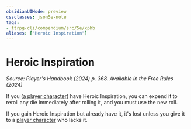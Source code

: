 ```yaml
---
obsidianUIMode: preview
cssclasses: json5e-note
tags:
- ttrpg-cli/compendium/src/5e/xphb
aliases: ["Heroic Inspiration"]
---
```

# Heroic Inspiration
*Source: Player's Handbook (2024) p. 368. Available in the Free Rules (2024)* 

If you ([a player character](Misc%20Files/CLI/rules/variant-rules/player-character-xphb.md)) have Heroic Inspiration, you can expend it to reroll any die immediately after rolling it, and you must use the new roll.

If you gain Heroic Inspiration but already have it, it's lost unless you give it to a [player character](Misc%20Files/CLI/rules/variant-rules/player-character-xphb.md) who lacks it.